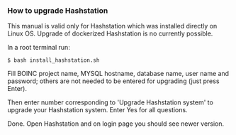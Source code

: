 ### How to upgrade Hashstation

This manual is valid only for Hashstation which was installed directly on Linux OS. Upgrade of dockerized Hashstation is no currently possible.

In a root terminal run:

```
$ bash install_hashstation.sh
```

Fill BOINC project name, MYSQL hostname, database name, user name and password; others are not needed to be entered for upgrading (just press Enter). 

Then enter number corresponding to 'Upgrade Hashstation system' to upgrade your Hashstation system. Enter Yes for all questions.

Done. Open Hashstation and on login page you should see newer version.